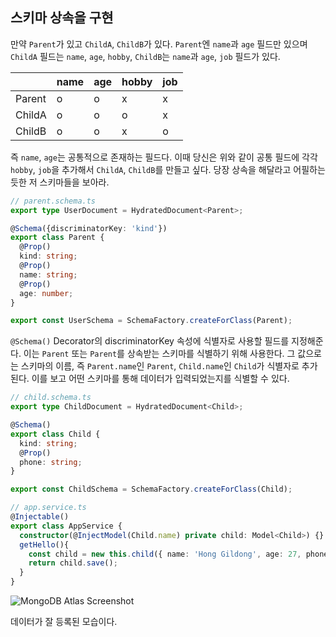 ## 스키마 상속을 구현
만약 `Parent`가 있고 `ChildA`, `ChildB`가 있다. `Parent`엔 `name`과 `age` 필드만 있으며 `ChildA` 필드는 `name`, `age`, `hobby`, `ChildB`는 `name`과 `age`, `job` 필드가 있다.

|        | name | age | hobby | job |
| ------ | ---- | --- | ----- | --- |
| Parent | o    | o   | x     | x   |
| ChildA | o    | o   | o     | x   |
| ChildB | o    | o   | x     | o   |

즉 `name`, `age`는 공통적으로 존재하는 필드다. 이때 당신은 위와 같이 공통 필드에 각각 `hobby`, `job`을 추가해서 `ChildA`, `ChildB`를 만들고 싶다. 당장 상속을 해달라고 어필하는 듯한 저 스키마들을 보아라.

```ts
// parent.schema.ts
export type UserDocument = HydratedDocument<Parent>;

@Schema({discriminatorKey: 'kind'})
export class Parent {
  @Prop()
  kind: string;
  @Prop()
  name: string;
  @Prop()
  age: number;
}

export const UserSchema = SchemaFactory.createForClass(Parent);
```

`@Schema()` Decorator의 discriminatorKey 속성에 식별자로 사용할 필드를 지정해준다. 이는 `Parent` 또는 `Parent`를 상속받는 스키마를 식별하기 위해 사용한다. 그 값으로는 스키마의 이름, 즉 `Parent.name`인 `Parent`, `Child.name`인 `Child`가 식별자로 추가된다. 이를 보고 어떤 스키마를 통해 데이터가 입력되었는지를 식별할 수 있다.

```ts
// child.schema.ts
export type ChildDocument = HydratedDocument<Child>;

@Schema()
export class Child {
  kind: string;
  @Prop()
  phone: string;
}

export const ChildSchema = SchemaFactory.createForClass(Child);
```

```ts
// app.service.ts
@Injectable()
export class AppService {
  constructor(@InjectModel(Child.name) private child: Model<Child>) {}
  getHello(){
    const child = new this.child({ name: 'Hong Gildong', age: 27, phone: '010-1234-5678'});
    return child.save();
  }
}
```

![MongoDB Atlas Screenshot](https://i.imgur.com/EohuVZD.png)

데이터가 잘 등록된 모습이다.